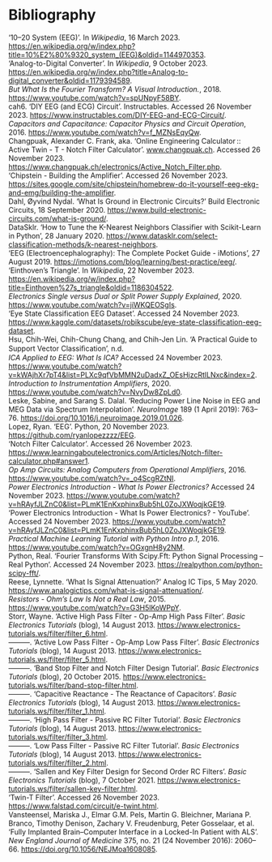 # Bibliography

‘10–20 System (EEG)’. In *Wikipedia*, 16 March 2023. https://en.wikipedia.org/w/index.php?title=10%E2%80%9320_system_(EEG)&oldid=1144970353.  
‘Analog-to-Digital Converter’. In *Wikipedia*, 9 October 2023. https://en.wikipedia.org/w/index.php?title=Analog-to-digital_converter&oldid=1179394589.  
*But What Is the Fourier Transform?  A Visual Introduction.*, 2018. https://www.youtube.com/watch?v=spUNpyF58BY.  
cah6. ‘DIY EEG (and ECG) Circuit’. Instructables. Accessed 26 November 2023. https://www.instructables.com/DIY-EEG-and-ECG-Circuit/.  
*Capacitors and Capacitance: Capacitor Physics and Circuit Operation*, 2016. https://www.youtube.com/watch?v=f_MZNsEqyQw.  
Changpuak, Alexander C. Frank, aka. ‘Online Engineering Calculator :: Active Twin - T - Notch Filter Calculator’. www.changpuak.ch. Accessed 26 November 2023. https://www.changpuak.ch/electronics/Active_Notch_Filter.php.  
‘Chipstein - Building the Amplifier’. Accessed 26 November 2023. https://sites.google.com/site/chipstein/homebrew-do-it-yourself-eeg-ekg-and-emg/building-the-amplifier.  
Dahl, Øyvind Nydal. ‘What Is Ground in Electronic Circuits?’ Build Electronic Circuits, 18 September 2020. https://www.build-electronic-circuits.com/what-is-ground/.  
DataSklr. ‘How to Tune the K-Nearest Neighbors Classifier with Scikit-Learn in Python’, 28 January 2020. https://www.datasklr.com/select-classification-methods/k-nearest-neighbors.  
‘EEG (Electroencephalography): The Complete Pocket Guide - iMotions’, 27 August 2019. https://imotions.com/blog/learning/best-practice/eeg/.  
‘Einthoven’s Triangle’. In *Wikipedia*, 22 November 2023. https://en.wikipedia.org/w/index.php?title=Einthoven%27s_triangle&oldid=1186304522.  
*Electronics Single versus Dual or Split Power Supply Explained*, 2020. https://www.youtube.com/watch?v=jiWKQEOSgIs.  
‘Eye State Classification EEG Dataset’. Accessed 24 November 2023. https://www.kaggle.com/datasets/robikscube/eye-state-classification-eeg-dataset.  
Hsu, Chih-Wei, Chih-Chung Chang, and Chih-Jen Lin. ‘A Practical Guide to Support Vector Classiﬁcation’, n.d.  
*ICA Applied to EEG: What Is ICA?* Accessed 24 November 2023. https://www.youtube.com/watch?v=kWAjhXr7pT4&list=PLXc9qfVbMMN2uDadxZ_OEsHjzcRtlLNxc&index=2.  
*Introduction to Instrumentation Amplifiers*, 2020. https://www.youtube.com/watch?v=NvyDw8ZpLd0.  
Leske, Sabine, and Sarang S. Dalal. ‘Reducing Power Line Noise in EEG and MEG Data via Spectrum Interpolation’. *NeuroImage* 189 (1 April 2019): 763–76. https://doi.org/10.1016/j.neuroimage.2019.01.026.  
Lopez, Ryan. ‘EEG’. Python, 20 November 2023. https://github.com/ryanlopezzzz/EEG.  
‘Notch Filter Calculator’. Accessed 26 November 2023. https://www.learningaboutelectronics.com/Articles/Notch-filter-calculator.php#answer1.  
*Op Amp Circuits: Analog Computers from Operational Amplifiers*, 2016. https://www.youtube.com/watch?v=_o4ScgRZtNI.  
*Power Electronics Introduction - What Is Power Electronics?* Accessed 24 November 2023. https://www.youtube.com/watch?v=hRAyfJLZnC0&list=PLmK1EnKxphinxBub5hL0ZoJXWoqjkGE19.  
‘Power Electronics Introduction - What Is Power Electronics? - YouTube’. Accessed 24 November 2023. https://www.youtube.com/watch?v=hRAyfJLZnC0&list=PLmK1EnKxphinxBub5hL0ZoJXWoqjkGE19.  
*Practical Machine Learning Tutorial with Python Intro p.1*, 2016. https://www.youtube.com/watch?v=OGxgnH8y2NM.  
Python, Real. ‘Fourier Transforms With Scipy.Fft: Python Signal Processing – Real Python’. Accessed 24 November 2023. https://realpython.com/python-scipy-fft/.  
Reese, Lynnette. ‘What Is Signal Attenuation?’ Analog IC Tips, 5 May 2020. https://www.analogictips.com/what-is-signal-attenuation/.  
*Resistors - Ohm’s Law Is Not a Real Law*, 2015. https://www.youtube.com/watch?v=G3H5lKoWPpY.  
Storr, Wayne. ‘Active High Pass Filter - Op-Amp High Pass Filter’. *Basic Electronics Tutorials* (blog), 14 August 2013. https://www.electronics-tutorials.ws/filter/filter_6.html.  
———. ‘Active Low Pass Filter - Op-Amp Low Pass Filter’. *Basic Electronics Tutorials* (blog), 14 August 2013. https://www.electronics-tutorials.ws/filter/filter_5.html.  
———. ‘Band Stop Filter and Notch Filter Design Tutorial’. *Basic Electronics Tutorials* (blog), 20 October 2015. https://www.electronics-tutorials.ws/filter/band-stop-filter.html.  
———. ‘Capacitive Reactance - The Reactance of Capacitors’. *Basic Electronics Tutorials* (blog), 14 August 2013. https://www.electronics-tutorials.ws/filter/filter_1.html.  
———. ‘High Pass Filter - Passive RC Filter Tutorial’. *Basic Electronics Tutorials* (blog), 14 August 2013. https://www.electronics-tutorials.ws/filter/filter_3.html.  
———. ‘Low Pass Filter - Passive RC Filter Tutorial’. *Basic Electronics Tutorials* (blog), 14 August 2013. https://www.electronics-tutorials.ws/filter/filter_2.html.  
———. ‘Sallen and Key Filter Design for Second Order RC Filters’. *Basic Electronics Tutorials* (blog), 7 October 2021. https://www.electronics-tutorials.ws/filter/sallen-key-filter.html.  
‘Twin-T Filter’. Accessed 26 November 2023. https://www.falstad.com/circuit/e-twint.html.  
Vansteensel, Mariska J., Elmar G.M. Pels, Martin G. Bleichner, Mariana P. Branco, Timothy Denison, Zachary V. Freudenburg, Peter Gosselaar, et al. ‘Fully Implanted Brain–Computer Interface in a Locked-In Patient with ALS’. *New England Journal of Medicine* 375, no. 21 (24 November 2016): 2060–66. https://doi.org/10.1056/NEJMoa1608085.  